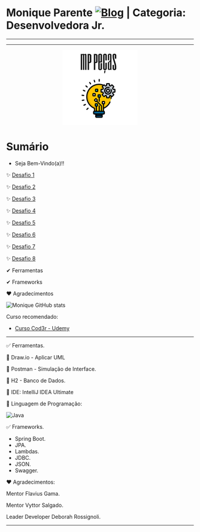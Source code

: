 # Monique Parente [![Blog](https://img.shields.io/badge/LinkedIn-0077B5?style=for-the-badge&logo=linkedin&logoColor=white)](https://www.linkedin.com/in/monique13/) | Categoria: Desenvolvedora Jr. 

______________________________________________________________________________________________________________________________________________________________________________


______________________________________________________________________________________________________________________________________________________________________________

<p align="center">
  <img src="MPPECASLOGO.png" />
</p>

# Sumário

* Seja Bem-Vindo(a)!!

✨ [Desafio 1](https://github.com/MoniqueParente/DesafiosBecaMoniqueParente/blob/Desafio1/README.md)<br/>

✨ [Desafio 2](https://github.com/MoniqueParente/DesafiosBecaMoniqueParente/blob/Desafio2/README.md)<br/>

✨ [Desafio 3](https://github.com/MoniqueParente/DesafiosBecaMoniqueParente/blob/Desafio3/README.md)<br/>

✨ [Desafio 4](https://github.com/MoniqueParente/DesafiosBecaMoniqueParente/blob/Desafio4/README.md)<br/>

✨ [Desafio 5](https://github.com/MoniqueParente/DesafiosBecaMoniqueParente/blob/Desafio5/README.md)<br/>

✨ [Desafio 6](https://github.com/MoniqueParente/DesafiosBecaMoniqueParente/blob/Desafio6/README.md)<br/>

✨ [Desafio 7](https://github.com/MoniqueParente/DesafiosBecaMoniqueParente/blob/Desafio7/README.md)<br/>

✨ [Desafio 8](https://github.com/MoniqueParente/DesafiosBecaMoniqueParente/blob/Desafio8/README.md)<br/>

✔ Ferramentas

✔ Frameworks

❤ Agradecimentos

![Monique GitHub stats](https://github-readme-stats.vercel.app/api?username=MoniqueParente&show_icons=true&theme=radical)

Curso recomendado: 

- [Curso Cod3r - Udemy](https://nttdatalearn.udemy.com/course/fundamentos-de-programacao-com-java/learn/lecture/5740792#announcements)<br/>

______________________________________________________________________________________________________________________________________________________________________________

✅ Ferramentas.

📌 Draw.io - Aplicar UML

📌 Postman - Simulação de Interface.

📌 H2 - Banco de Dados.

📌 IDE: IntelliJ IDEA Ultimate

📌 Linguagem de Programação: 
<div style="display: inline_block">
<img alt="Java" src="https://img.shields.io/badge/Java-ED8B00?style=for-the-badge&logo=java&logoColor=white" />
  
✅ Frameworks.

* Spring Boot. 
* JPA.
* Lambdas.
* JDBC.
* JSON.
* Swagger.
  
❤ Agradecimentos:
  
Mentor Flavius Gama.
  
Mentor Vyttor Salgado.
  
Leader Developer Deborah Rossignoli.
______________________________________________________________________________________________________________________________________________________________________________

